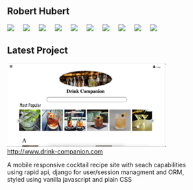 ## Robert Hubert


<img align="left" style= "width: 37px" src="https://cdn.jsdelivr.net/gh/devicons/devicon/icons/python/python-original.svg" />
<img align="left" style= "width: 37px" src="https://cdn.jsdelivr.net/gh/devicons/devicon/icons/django/django-plain.svg" />
<img align="left" style= "width: 37px" src="https://cdn.jsdelivr.net/gh/devicons/devicon/icons/html5/html5-original.svg" />
<img align="left" style= "width: 37px" src="https://cdn.jsdelivr.net/gh/devicons/devicon/icons/css3/css3-original.svg" />
<img align="left" style= "width: 37px" src="https://cdn.jsdelivr.net/gh/devicons/devicon/icons/javascript/javascript-original.svg" />
<img align="left" style= "width: 37px" src="https://cdn.jsdelivr.net/gh/devicons/devicon/icons/react/react-original.svg" />
<img align="left" style= "width: 37px" src="https://cdn.jsdelivr.net/gh/devicons/devicon/icons/mysql/mysql-original-wordmark.svg" />
<img align="left" style= "width: 37px" src="https://cdn.jsdelivr.net/gh/devicons/devicon/icons/postgresql/postgresql-original-wordmark.svg" />
<img align="left" style= "width: 37px" src="https://cdn.jsdelivr.net/gh/devicons/devicon/icons/flask/flask-original.svg" />
<img  style= "width: 37px" src="https://beautiful-soup-4.readthedocs.io/en/latest/_images/6.1.jpg" />


## Latest Project

  <a href="http://www.drink-companion.com"> <img style= "width: 370px" src="Drink_preview.png" /> </a>
  <br>http://www.drink-companion.com
  
  
  
 
 A mobile responsive cocktail recipe site with seach capabilities  <br> 
 using rapid api, django for user/session managment and ORM,  <br> 
 styled using vanilla javascript and plain CSS


<!--
**Rhubert710/Rhubert710** is a ✨ _special_ ✨ repository because its `README.md` (this file) appears on your GitHub profile.

Here are some ideas to get you started:

- 🔭 I’m currently working on ...
- 🌱 I’m currently learning ...
- 👯 I’m looking to collaborate on ...
- 🤔 I’m looking for help with ...
- 💬 Ask me about ...
- 📫 How to reach me: ...
- 😄 Pronouns: ...
- ⚡ Fun fact: ...
-->

